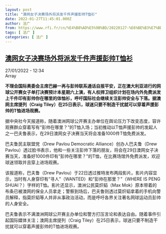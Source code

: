 ```yaml
---
layout: post
title: "澳网女子决赛场外将派发千件声援彭帅T恤衫"
date: 2022-01-27T11:45:01.000Z
author: 法广
from: https://www.rfi.fr/cn/%E4%B8%AD%E5%9B%BD/20220127-%E6%BE%B3%E7%BD%91%E5%A5%B3%E5%AD%90%E5%86%B3%E8%B5%9B%E5%9C%BA%E5%A4%96%E5%B0%86%E6%B4%BE%E5%8F%91%E5%8D%83%E4%BB%B6%E5%A3%B0%E6%8F%B4%E5%BD%AD%E5%B8%85t%E6%81%A4%E8%A1%AB
tags: [ 法广 ]
categories: [ 法广 ]
---
```

<!--1643283901000-->
[澳网女子决赛场外将派发千件声援彭帅T恤衫](https://www.rfi.fr/cn/%E4%B8%AD%E5%9B%BD/20220127-%E6%BE%B3%E7%BD%91%E5%A5%B3%E5%AD%90%E5%86%B3%E8%B5%9B%E5%9C%BA%E5%A4%96%E5%B0%86%E6%B4%BE%E5%8F%91%E5%8D%83%E4%BB%B6%E5%A3%B0%E6%8F%B4%E5%BD%AD%E5%B8%85t%E6%81%A4%E8%A1%AB)
------

<div>
<div>27/01/2022 - 12:34</div>Array<p><strong>                    不理会国际奥委会主席巴赫一再与彭帅联系通话自报平安，正在澳大利亚进行的网球公开赛女子单打决赛预计本星期六上演，有人权捍卫组织计划在场内外免费派发上千件印有彭帅你在哪里的体恤衫，呼吁国际社会继续关注彭帅安全与下落。据澳网主席提列（Craig Tiley）在25日表示，球迷只要不制造干扰就可以穿着声援彭帅的T恤进场观赛。                </strong></p><div >                    <p>据中央社今天报道称，随着澳洲网球公开赛主办单位在舆论压力下改变态度，容许观赛群众穿着写有“彭帅在哪里？”的T恤入场；当初推动以T恤声援彭帅的发起人之一巴夫鲁表示，在29日澳网女子决赛当天将会准备1000件T恤免费派发。</p><p>巴夫鲁民主联盟党（Drew Pavlou Democratic Alliance）创办人巴夫鲁（Drew Pavlou）透过脸书表示，他和一些关注彭帅下落的朋友，将会在29日澳网女子决赛当天，准备好1000件印有“彭帅在哪里？”的T恤，在比赛场馆外免费派发，欢迎球迷领取并且穿上进场观赛。</p><p>该报道称，巴夫鲁（Drew Pavlou）于22日透过推特发布两段影片。影片内容显示，当时有人身穿印有“寻人”（WANTED）和“彭帅在那里？”（WHERE IS PENG SHUAI？）字样的T恤。影片还显示，澳洲公民莫炽韬（Max Mok）原本带着的布条已被澳网的保全人员拿走；警察到场后，巴夫鲁则透过莫炽韬拿着的手机向警员解释，指莫炽韬等人并非从事政治活动，而是呼吁各界关注著名网球运动员彭帅的人身安全。</p><p>巴夫鲁表示不满澳洲网球公开赛主办单位和警方打压言论和表达自由。随着事件引起国际媒体关注；澳网主席提列（Craig Tiley）在25日表示，球迷只要不制造干扰就可以穿着声援彭帅的T恤进场观赛。</p>                                            <div data-selfpromo-newsletter>    </div>    <div data-selfpromo-app>    </div>                </div>
</div>
